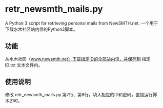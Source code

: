 # retr_newsmth_mails.py

A Python 3 script for retrieving personal mails from NewSMTH.net. 
一个用于下载水木社区站内信的Python3脚本。

## 功能

从水木社区（www.newsmth.net）下载指定ID的全部站内信，并保存到 指定ID.txt 文本文件内。

## 使用说明

修改 retr_newsmth_mails.py 第7行、第8行，填入相应的ID和密码，直接运行脚本即可。
